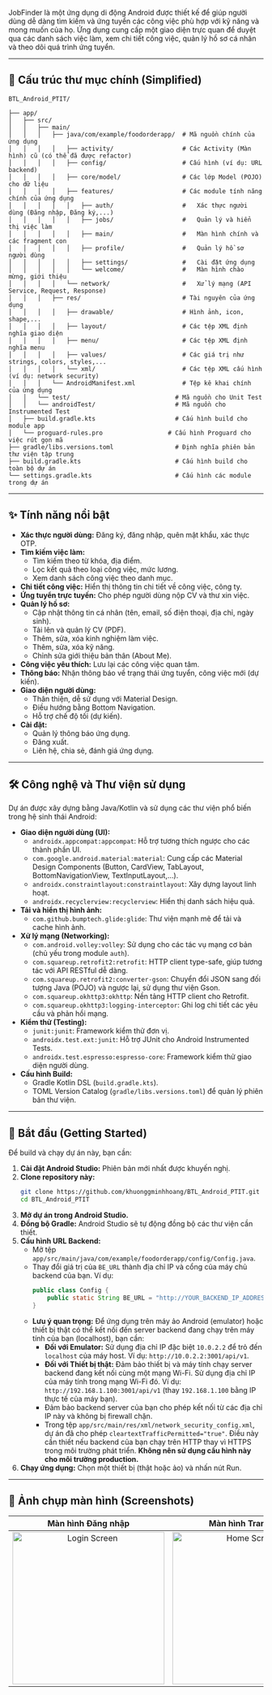JobFinder là một ứng dụng di động Android được thiết kế để giúp người dùng dễ dàng tìm kiếm và ứng tuyển các công việc phù hợp với kỹ năng và mong muốn của họ. Ứng dụng cung cấp một giao diện trực quan để duyệt qua các danh sách việc làm, xem chi tiết công việc, quản lý hồ sơ cá nhân và theo dõi quá trình ứng tuyển.

---

## 📁 Cấu trúc thư mục chính (Simplified)
```
BTL_Android_PTIT/

├── app/
│   ├── src/
│   │   ├── main/
│   │   │   ├── java/com/example/foodorderapp/  # Mã nguồn chính của ứng dụng
│   │   │   │   ├── activity/                   # Các Activity (Màn hình) cũ (có thể đã được refactor)
│   │   │   │   ├── config/                     # Cấu hình (ví dụ: URL backend)
│   │   │   │   ├── core/model/                 # Các lớp Model (POJO) cho dữ liệu
│   │   │   │   ├── features/                   # Các module tính năng chính của ứng dụng
│   │   │   │   │   ├── auth/                   #   Xác thực người dùng (Đăng nhập, Đăng ký,...)
│   │   │   │   │   ├── jobs/                   #   Quản lý và hiển thị việc làm
│   │   │   │   │   ├── main/                   #   Màn hình chính và các fragment con
│   │   │   │   │   ├── profile/                #   Quản lý hồ sơ người dùng
│   │   │   │   │   ├── settings/               #   Cài đặt ứng dụng
│   │   │   │   │   └── welcome/                #   Màn hình chào mừng, giới thiệu
│   │   │   │   └── network/                    #   Xử lý mạng (API Service, Request, Response)
│   │   │   ├── res/                            # Tài nguyên của ứng dụng
│   │   │   │   ├── drawable/                   # Hình ảnh, icon, shape,...
│   │   │   │   ├── layout/                     # Các tệp XML định nghĩa giao diện
│   │   │   │   ├── menu/                       # Các tệp XML định nghĩa menu
│   │   │   │   ├── values/                     # Các giá trị như strings, colors, styles,...
│   │   │   │   └── xml/                        # Các tệp XML cấu hình (ví dụ: network security)
│   │   │   └── AndroidManifest.xml             # Tệp kê khai chính của ứng dụng
│   │   └── test/                             # Mã nguồn cho Unit Test
│   │   └── androidTest/                      # Mã nguồn cho Instrumented Test
│   ├── build.gradle.kts                      # Cấu hình build cho module app
│   └── proguard-rules.pro                  # Cấu hình Proguard cho việc rút gọn mã
├── gradle/libs.versions.toml                 # Định nghĩa phiên bản thư viện tập trung
├── build.gradle.kts                          # Cấu hình build cho toàn bộ dự án
└── settings.gradle.kts                       # Cấu hình các module trong dự án
```
---

## ✨ Tính năng nổi bật

* **Xác thực người dùng:** Đăng ký, đăng nhập, quên mật khẩu, xác thực OTP.
* **Tìm kiếm việc làm:**
    * Tìm kiếm theo từ khóa, địa điểm.
    * Lọc kết quả theo loại công việc, mức lương.
    * Xem danh sách công việc theo danh mục.
* **Chi tiết công việc:** Hiển thị thông tin chi tiết về công việc, công ty.
* **Ứng tuyển trực tuyến:** Cho phép người dùng nộp CV và thư xin việc.
* **Quản lý hồ sơ:**
    * Cập nhật thông tin cá nhân (tên, email, số điện thoại, địa chỉ, ngày sinh).
    * Tải lên và quản lý CV (PDF).
    * Thêm, sửa, xóa kinh nghiệm làm việc.
    * Thêm, sửa, xóa kỹ năng.
    * Chỉnh sửa giới thiệu bản thân (About Me).
* **Công việc yêu thích:** Lưu lại các công việc quan tâm.
* **Thông báo:** Nhận thông báo về trạng thái ứng tuyển, công việc mới (dự kiến).
* **Giao diện người dùng:**
    * Thân thiện, dễ sử dụng với Material Design.
    * Điều hướng bằng Bottom Navigation.
    * Hỗ trợ chế độ tối (dự kiến).
* **Cài đặt:**
    * Quản lý thông báo ứng dụng.
    * Đăng xuất.
    * Liên hệ, chia sẻ, đánh giá ứng dụng.

---

## 🛠️ Công nghệ và Thư viện sử dụng

Dự án được xây dựng bằng Java/Kotlin và sử dụng các thư viện phổ biến trong hệ sinh thái Android:

* **Giao diện người dùng (UI):**
    * `androidx.appcompat:appcompat`: Hỗ trợ tương thích ngược cho các thành phần UI.
    * `com.google.android.material:material`: Cung cấp các Material Design Components (Button, CardView, TabLayout, BottomNavigationView, TextInputLayout,...).
    * `androidx.constraintlayout:constraintlayout`: Xây dựng layout linh hoạt.
    * `androidx.recyclerview:recyclerview`: Hiển thị danh sách hiệu quả.
* **Tải và hiển thị hình ảnh:**
    * `com.github.bumptech.glide:glide`: Thư viện mạnh mẽ để tải và cache hình ảnh.
* **Xử lý mạng (Networking):**
    * `com.android.volley:volley`: Sử dụng cho các tác vụ mạng cơ bản (chủ yếu trong module `auth`).
    * `com.squareup.retrofit2:retrofit`: HTTP client type-safe, giúp tương tác với API RESTful dễ dàng.
    * `com.squareup.retrofit2:converter-gson`: Chuyển đổi JSON sang đối tượng Java (POJO) và ngược lại, sử dụng thư viện Gson.
    * `com.squareup.okhttp3:okhttp`: Nền tảng HTTP client cho Retrofit.
    * `com.squareup.okhttp3:logging-interceptor`: Ghi log chi tiết các yêu cầu và phản hồi mạng.
* **Kiểm thử (Testing):**
    * `junit:junit`: Framework kiểm thử đơn vị.
    * `androidx.test.ext:junit`: Hỗ trợ JUnit cho Android Instrumented Tests.
    * `androidx.test.espresso:espresso-core`: Framework kiểm thử giao diện người dùng.
* **Cấu hình Build:**
    * Gradle Kotlin DSL (`build.gradle.kts`).
    * TOML Version Catalog (`gradle/libs.versions.toml`) để quản lý phiên bản thư viện.

---

## 🚀 Bắt đầu (Getting Started)

Để build và chạy dự án này, bạn cần:

1.  **Cài đặt Android Studio:** Phiên bản mới nhất được khuyến nghị.
2.  **Clone repository này:**
    ```bash
    git clone https://github.com/khuonggminhhoang/BTL_Android_PTIT.git
    cd BTL_Android_PTIT
    ```
3.  **Mở dự án trong Android Studio.**
4.  **Đồng bộ Gradle:** Android Studio sẽ tự động đồng bộ các thư viện cần thiết.
5.  **Cấu hình URL Backend:**
    * Mở tệp `app/src/main/java/com/example/foodorderapp/config/Config.java`.
    * Thay đổi giá trị của `BE_URL` thành địa chỉ IP và cổng của máy chủ backend của bạn. Ví dụ:
        ```java
        public class Config {
            public static String BE_URL = "http://YOUR_BACKEND_IP_ADDRESS:PORT/api/v1";
        }
        ```
    * **Lưu ý quan trọng:** Để ứng dụng trên máy ảo Android (emulator) hoặc thiết bị thật có thể kết nối đến server backend đang chạy trên máy tính của bạn (localhost), bạn cần:
        * **Đối với Emulator:** Sử dụng địa chỉ IP đặc biệt `10.0.2.2` để trỏ đến `localhost` của máy host. Ví dụ: `http://10.0.2.2:3001/api/v1`.
        * **Đối với Thiết bị thật:** Đảm bảo thiết bị và máy tính chạy server backend đang kết nối cùng một mạng Wi-Fi. Sử dụng địa chỉ IP của máy tính trong mạng Wi-Fi đó. Ví dụ: `http://192.168.1.100:3001/api/v1` (thay `192.168.1.100` bằng IP thực tế của máy bạn).
        * Đảm bảo backend server của bạn cho phép kết nối từ các địa chỉ IP này và không bị firewall chặn.
        * Trong tệp `app/src/main/res/xml/network_security_config.xml`, dự án đã cho phép `cleartextTrafficPermitted="true"`. Điều này cần thiết nếu backend của bạn chạy trên HTTP thay vì HTTPS trong môi trường phát triển. **Không nên sử dụng cấu hình này cho môi trường production.**
6.  **Chạy ứng dụng:** Chọn một thiết bị (thật hoặc ảo) và nhấn nút Run.

---

## 📸 Ảnh chụp màn hình (Screenshots)

| Màn hình Đăng nhập                                 | Màn hình Trang chủ                                  | Màn hình Chi tiết Công việc                           |
| :--------------------------------------------------: | :----------------------------------------------------: | :------------------------------------------------------: |
| <img src="https://github.com/user-attachments/assets/ed2a0705-d310-4423-b91b-71aeddc7c6f9" alt="Login Screen" width="300"/> | <img src="https://github.com/user-attachments/assets/acab4ad1-8f30-4dea-831f-a6ac36721b60" alt="Home Screen" width="300"/> | <img src="https://github.com/user-attachments/assets/7e6f7fd1-c7b7-4702-bce5-3c88c2a9ec83" alt="Job Detail Screen" width="300"/> |
